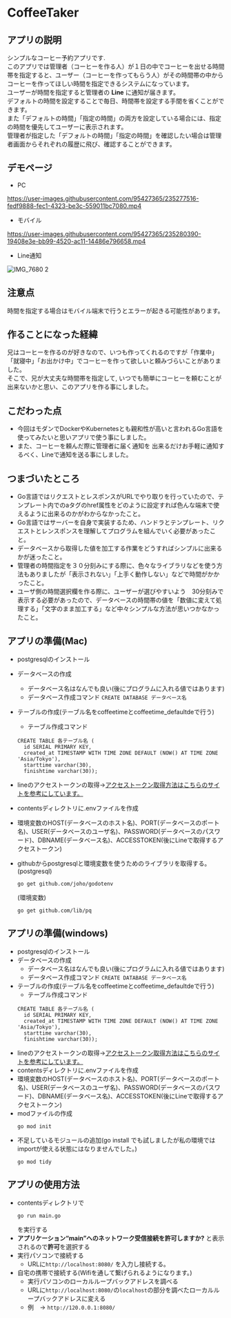 # CoffeeTaker
  ## アプリの説明
  シンプルなコーヒー予約アプリです.<br>
  このアプリでは管理者（コーヒーを作る人）が１日の中でコーヒーを出せる時間帯を指定すると、ユーザー（コーヒーを作ってもらう人）がその時間帯の中からコーヒーを作ってほしい時間を指定できるシステムになっています。<br>
  ユーザーが時間を指定すると管理者の **Line** に通知が届きます。<br>
  デフォルトの時間を設定することで毎日、時間帯を設定する手間を省くことができます。<br>
  また「デフォルトの時間」「指定の時間」の両方を設定している場合には、指定の時間を優先してユーザーに表示されます。<br>
  管理者が指定した「デフォルトの時間」「指定の時間」を確認したい場合は管理者画面からそれぞれの履歴に飛び、確認することができます。
  
  ## デモページ
  - PC
 


https://user-images.githubusercontent.com/95427365/235277516-fedf9888-fec1-4323-be3c-559011bc7080.mp4



  - モバイル
  
  


https://user-images.githubusercontent.com/95427365/235280390-19408e3e-bb99-4520-ac11-14486e796658.mp4



- Line通知

![IMG_7680 2](https://user-images.githubusercontent.com/95427365/235278322-5fa384d4-32f7-4d94-821b-fd92413318a8.jpg)


  
  ## 注意点
  時間を指定する場合はモバイル端末で行うとエラーが起きる可能性があります。
  
  ## 作ることになった経緯
  兄はコーヒーを作るのが好きなので、いつも作ってくれるのですが「作業中」「就寝中」「お出かけ中」でコーヒーを作って欲しいと頼みづらいことがありました。<br>
  そこで、兄が大丈夫な時間帯を指定して, いつでも簡単にコーヒーを頼むことが出来ないかと思い、このアプリを作る事にしました。
  
  ## こだわった点
  - 今回はモダンでDockerやKubernetesとも親和性が高いと言われるGo言語を使ってみたいと思いアプリで使う事にしました。
  - また、コーヒーを頼んだ際に管理者に届く通知を 出来るだけお手軽に通知するべく、Lineで通知を送る事にしました。
  
  
  ## つまづいたところ
  - Go言語ではリクエストとレスポンスがURLでやり取りを行っていたので、テンプレート内でのaタグのhref属性をどのように設定すれば色んな端末で使えるように出来るのかがわからなかったこと。
  - Go言語ではサーバーを自身で実装するため、ハンドラとテンプレート、リクエストとレンスポンスを理解してプログラムを組んでいく必要があったこと。
  - データベースから取得した値を加工する作業をどうすればシンプルに出来るかが迷ったこと。
  - 管理者の時間指定を３０分刻みにする際に、色々なライブラリなどを使う方法もありましたが「表示されない」「上手く動作しない」などで時間がかかったこと。
  - ユーザ側の時間選択欄を作る際に、ユーザーが選びやすいよう　30分刻みで表示する必要があったので、データベースの時間帯の値を「数値に変えて処理する」「文字のまま加工する」など中々シンプルな方法が思いつかなかったこと。

  
  ## アプリの準備(Mac)
  - postgresqlのインストール
  - データベースの作成
      - データベース名はなんでも良い(後にプログラムに入れる値ではあります)<br>
      - データベース作成コマンド
      ``` CREATE DATABASE データベース名 ```
  - テーブルの作成(テーブル名をcoffeetimeとcoffeetime_defaultdeで行う)
    - テーブル作成コマンド<br>
    ```postgresql
    CREATE TABLE 各テーブル名 (
	  id SERIAL PRIMARY KEY,
	  created_at TIMESTAMP WITH TIME ZONE DEFAULT (NOW() AT TIME ZONE 'Asia/Tokyo'),
	  starttime varchar(30),
	  finishtime varchar(30));
    ```
  - lineのアクセストークンの取得→[アクセストークン取得方法はこちらのサイトを参考にしています。](https://www.itd-blog.jp/entry/line-token)
  - contentsディレクトリに.envファイルを作成
  - 環境変数のHOST(データベースのホスト名)、PORT(データベースのポート名)、USER(データベースのユーザ名)、PASSWORD(データベースのパスワード)、DBNAME(データベース名)、ACCESSTOKEN(後にLineで取得するアクセストークン)
  - githubからpostgresqlと環境変数を使うためのライブラリを取得する。
    (postgresql)
    
    ```
    go get github.com/joho/godotenv
    ```
    
    (環境変数)
    
    ```
    go get github.com/lib/pq
    ```
  
  ## アプリの準備(windows)
   - postgresqlのインストール
   - データベースの作成
       - データベース名はなんでも良い(後にプログラムに入れる値ではあります)<br>
       - データベース作成コマンド
       ``` CREATE DATABASE データベース名 ```
  - テーブルの作成(テーブル名をcoffeetimeとcoffeetime_defaultdeで行う)
    - テーブル作成コマンド<br>
    ```postgresql
    CREATE TABLE 各テーブル名 (
	  id SERIAL PRIMARY KEY,
	  created_at TIMESTAMP WITH TIME ZONE DEFAULT (NOW() AT TIME ZONE 'Asia/Tokyo'),
	  starttime varchar(30),
	  finishtime varchar(30));
    ```
  - lineのアクセストークンの取得→[アクセストークン取得方法はこちらのサイトを参考にしています。](https://www.itd-blog.jp/entry/line-token)
  - contentsディレクトリに.envファイルを作成
  - 環境変数のHOST(データベースのホスト名)、PORT(データベースのポート名)、USER(データベースのユーザ名)、PASSWORD(データベースのパスワード)、DBNAME(データベース名)、ACCESSTOKEN(後にLineで取得するアクセストークン)
  - modファイルの作成
    ```
    go mod init 
    ```
  - 不足しているモジュールの追加(go install でも試しましたが私の環境ではimportが使える状態にはなりませんでした。)
    ```
    go mod tidy
    ```
  
  ## アプリの使用方法
  - contentsディレクトリで
    ```
    go run main.go 
    ```
    を実行する
  - **アプリケーション“main”へのネットワーク受信接続を許可しますか?** と表示されるので**許可**を選択する
  - 実行パソコンで接続する
  	- URLに```http://localhost:8080/``` を入力し接続する。
  - 自宅の携帯で接続する(Wifiを通して繋げられるようになります。)
  	- 実行パソコンのローカルループバックアドレスを調べる
  	- URLに```http://localhost:8080/```の```localhost```の部分を調べたローカルループバックアドレスに変える
  	- 例　→ ```http://120.0.0.1:8080/```
  	
  
